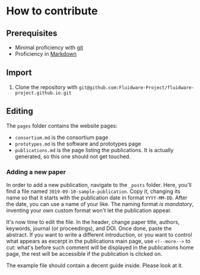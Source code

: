 # How to contribute

## Prerequisites

* Minimal proficiency with [git](https://learnxinyminutes.com/docs/git/)
* Proficiency in [Markdown](https://learnxinyminutes.com/docs/markdown/)

## Import

1. Clone the repository with `git@github.com:Fluidware-Project/fluidware-project.github.io.git`

## Editing

The `pages` folder contains the website pages:

* `consortium.md` is the consortium page
* `prototypes.md` is the software and prototypes page
* `publications.md` is the page listing the publications. It is actually generated, so this one should not get touched.

### Adding a new paper

In order to add a new publication, navigate to the `_posts` folder.
Here, you'll find a file named `3019-09-10-sample-publication`.
Copy it, changing its name so that it starts with the publication date in format `YYYY-MM-DD`.
After the date, you can use a name of your like.
The naming format *is mandatory*, inventing your own custom format won't let the publication appear.

It's now time to edit the file. In the header, change paper title, authors, keywords, journal (or proceedings), and DOI.
Once done, paste the abstract.
If you want to write a different introduction, or you want to control what appears as excerpt in the publications main page, use `<!--more-->` to cut: what's before such comment will be displayed in the publications home page, the rest will be accessible if the publication is clicked on.

The example file should contain a decent guide inside.
Please look at it.